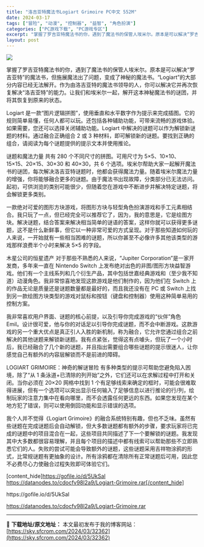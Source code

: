 ```yaml
---
title: "洛吉亚特魔法书Logiart Grimoire PC中文 552M"
date: 2024-03-17
tags: ["冒险", "动漫", "控制器", "益智", "角色扮演"]
categories: ["PC游戏下载", "PC游戏专区"]
excerpt: "掌握了罗吉亚特魔法书的你，遇到了魔法书的保管人埃米尔。原本是可以解决“罗吉亚特”的魔法书，但施展魔法出了问题，变成了神秘的魔法书。“Logiart”的大部分内容已经无法解开。作为由洛吉亚特的魔法书领导的人，你可以解决它并再次恢复解决“洛吉亚特”的能力。让我们和埃米尔一起，解开这本神秘魔法书的谜团，并&hellip;"
layout: post
---
```


<img class="aligncenter" src="https://sky.sfcrom.com/wp-content/uploads/2024/03/20240329100636-c6dad.jpeg" />

掌握了罗吉亚特魔法书的你，遇到了魔法书的保管人埃米尔。原本是可以解决“罗吉亚特”的魔法书，但施展魔法出了问题，变成了神秘的魔法书。“Logiart”的大部分内容已经无法解开。作为由洛吉亚特的魔法书领导的人，你可以解决它并再次恢复解决“洛吉亚特”的能力。让我们和埃米尔一起，解开这本神秘魔法书的谜团，并将其恢复到原来的状态。

Logiart 是一款“图片逻辑拼图”，使用垂直和水平数字作为提示来完成插图。它的规则简单易懂，任何人都可以玩。还包括各种辅助功能，可带来流畅的游戏体验。如果需要，您还可以选择关闭辅助功能。Logiart 中解决的谜题可以作为解锁新谜题的材料。通过融合正确组合 2 或 3 种材料，即可解锁新的谜题。要找到正确的组合，请阅读为每个谜题提供的提示文本并使用推论。

谜题和魔法力量
共有 280 个不同尺寸的拼图。可用尺寸为 5×5、10×10、15×15、20×15、30×30 和 40×30，共 6 个选项。埃米尔帮助大家一起解开魔法书的谜团，每次解决洛吉亚特谜题时，他都会获得魔法力量。随着埃米尔魔法力量的增强，你将能够融合更多的谜题。由于魔法书出现故障，分类部分已无法访问。起初，可供浏览的类别可能很少，但随着您在游戏中不断进步并解决特定谜题，将会解锁更多类别。

一款绝对可爱的图形方块游戏，将图形方块与轻型角色扮演游戏和手工元素相结合。我只玩了一点，但已经完全可以推荐它了，因为，我的意思是，它是绘图方块。解决谜题，结合答案来解决相当简单的谜语的答案，这样你就可以获得更多谜题，这不是什么新鲜事，但它以一种非常可爱的方式呈现。对于那些知道如何玩的人来说，一开始就有一些相当困难的谜题，所以你甚至不必像许多其他该类型的游戏那样浪费半个小时来解决 5×5 的字段。

木星公司的恒星遗产
对于那些不熟悉的人来说，“Jupiter Corporation”是一家开发商，多年来一直在 Nintendo Switch 上发布绝对出色的非图/图形方块益智游戏。他们有一个主线系列和几个衍生产品，其中包括世嘉经典游戏和（至少我不知道）动漫角色。我非常惊喜地发现这款游戏是他们制作的，因为他们在 Switch 上的作品无论是质量还是谜题数量都是最好的，而且我还没有在 PC 或 Switch 上找到另一款绘图方块类型的游戏对鼠标和按钮（键盘和控制器）使用这种简单易用的控制方案。

我非常喜欢用户界面、谜题的核心前提，以及引导你完成游戏的“伙伴”角色 Emil。设计很可爱，他与你的对话足以引导你完成谜题，而不会中断游戏。这款游戏的另一个重大优点是真正引人入胜的新机制，称为融合，它允许您通过组合之前解决的其他谜题来解锁新谜题。我有点紧张，觉得这有点噱头，但玩了一个小时后，我已经融合了几个新的谜题，并且指出需要组合哪些谜题的提示很迷人，让你感觉自己有额外的内容层解锁而不是前进的障碍。

LOGIART GRIMOIRE：神奇的解谜冒险
有多种类型的提示可帮助您避免陷入困境，除了“从 1 条泳道+已清除的列开始”之外，它们还可以在求解过程中打开和关闭。当你必须在 20×20 网格中找到 1 个有足够线索来确定的框时，可能会很难取得进展，但有一个选项可以突出显示任何输入了足够信息以进行推论的行/列，绘制玩家的注意力集中在看向哪里，而不会透露任何更远的东西。如果您发现在某个地方犯了错误，则可以使用倒回功能和显示错误的选项。

我个人并不觉得《Logiart Grimoire》的融合系统特别有趣，但也不乏味。虽然有些谜题在完成谜题后会自动解锁，但大多数谜题都有额外的步骤，要求玩家将已完成的谜题中的项目混合在一起，这些项目共同描述了下一个要解锁的谜题。我发现其中大多数都很容易理解，并且每个项目的描述中都有线索可以帮助那些不立即熟悉它们的人。失败的尝试可能会导致额外的谜题，这些谜题采用吉祥物涂鸦的形式，比常规谜题有更抽象的设计。所有涂鸦都在清除所有正常谜题后可用，因此您不必费尽心力使融合过程失败即可体验它们。

[content_hide]https://gofile.io/d/5UkSal
https://datanodes.to/cdocfv98l2a9/Logiart-Grimoire.rar[/content_hide]

<!--wechatfans start-->https://gofile.io/d/5UkSal
https://datanodes.to/cdocfv98l2a9/Logiart-Grimoire.rar<!--wechatfans end-->

---
📖 **下载地址/原文地址：** 本文最初发布于我的博客网站：[https://sky.sfcrom.com/2024/03/32362](https://sky.sfcrom.com/2024/03/32362)
